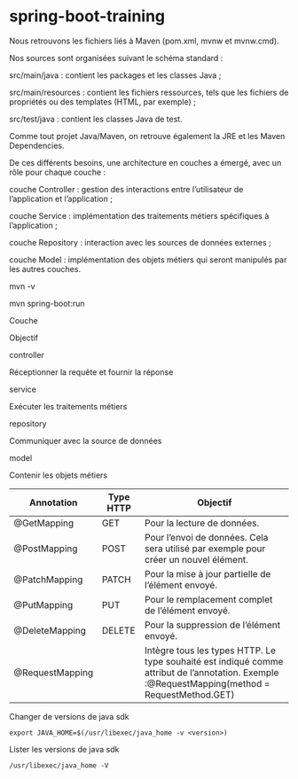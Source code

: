 # spring-boot-training


Nous retrouvons les fichiers liés à Maven (pom.xml, mvnw et mvnw.cmd).

Nos sources sont organisées suivant le schéma standard :

src/main/java : contient les packages et les classes Java ;

src/main/resources : contient les fichiers ressources, tels que les fichiers de propriétés ou des templates (HTML, par exemple) ;

src/test/java : contient les classes Java de test.

Comme tout projet Java/Maven, on retrouve également la JRE et les Maven Dependencies.



De ces différents besoins, une architecture en couches a émergé, avec un rôle pour chaque couche :

couche Controller : gestion des interactions entre l’utilisateur de l’application et l’application ;

couche Service : implémentation des traitements métiers spécifiques à l’application ;

couche Repository : interaction avec les sources de données externes ;

couche Model : implémentation des objets métiers qui seront manipulés par les autres couches.

mvn -v

mvn spring-boot:run


Couche

Objectif

controller

Réceptionner la requête et fournir la réponse 

service

Exécuter les traitements métiers

repository

Communiquer avec la source de données

model

Contenir les objets métiers


| Annotation      	| Type HTTP 	| Objectif                                                                                                                                       	|
|-----------------	|-----------	|------------------------------------------------------------------------------------------------------------------------------------------------	|
| @GetMapping     	| GET       	| Pour la lecture de données.                                                                                                                    	|
| @PostMapping    	| POST      	| Pour l’envoi de données. Cela sera utilisé par exemple pour créer un nouvel élément.                                                           	|
| @PatchMapping   	| PATCH     	| Pour la mise à jour partielle de l’élément envoyé.                                                                                             	|
| @PutMapping     	| PUT       	| Pour le remplacement complet de l’élément envoyé.                                                                                              	|
| @DeleteMapping  	| DELETE    	| Pour la suppression de l’élément envoyé.                                                                                                       	|
| @RequestMapping 	|           	| Intègre tous les types HTTP. Le type souhaité est indiqué comme attribut de l’annotation. Exemple :@RequestMapping(method = RequestMethod.GET) 	|


Changer de versions de java sdk

```
export JAVA_HOME=$(/usr/libexec/java_home -v <version>)
```

Lister les versions de java sdk

```
/usr/libexec/java_home -V
```
